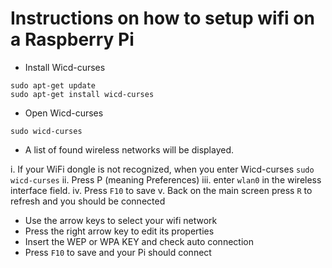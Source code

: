 # Instructions on how to setup wifi on a Raspberry Pi

* Install Wicd-curses
```
sudo apt-get update
sudo apt-get install wicd-curses
```
* Open Wicd-curses
```
sudo wicd-curses
```
 * A list of found wireless networks will be displayed.
 
  i. If your WiFi dongle is not recognized, when you enter Wicd-curses `sudo wicd-curses`
  ii. Press P (meaning Preferences)
  iii. enter `wlan0` in the wireless interface field.
  iv. Press `F10` to save
  v. Back on the main screen press `R` to refresh and you should be connected
  
 * Use the arrow keys to select your wifi network
 * Press the right arrow key to edit its properties
 * Insert the WEP or WPA KEY and check auto connection
 * Press `F10` to save and your Pi should connect
